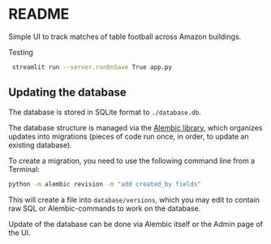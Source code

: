 # README

Simple UI to track matches of table football across Amazon buildings.

Testing
```bash
 streamlit run --server.runOnSave True app.py
```

## Updating the database

The database is stored in SQLite format to `./database.db`.

The database structure is managed via the [Alembic library](https://alembic.sqlalchemy.org/en/latest/), which organizes updates into migrations (pieces of code run once, in order, to update an existing database).

To create a migration, you need to use the following command line from a Terminal:

```bash
python -m alembic revision -m "add created_by fields"
```

This will create a file into `database/versions`, which you may edit to contain raw SQL or Alembic-commands to work on the database.

Update of the database can be done via Alembic itself or the Admin page of the UI.